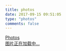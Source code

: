 ```yaml
---
title: photos
date: 2017-09-15 09:51:05
type: "photos"
comments: false
---
```

<link rel="stylesheet" href="./ins.css">
<link rel="stylesheet" href="./photoswipe.css"> 

<!-- Skin CSS file (styling of UI - buttons, caption, etc.)
     In the folder of skin CSS file there are also:
     - .png and .svg icons sprite, 
     - preloader.gif (for browsers that do not support CSS animations) -->
<link rel="stylesheet" href="./default-skin.css"> 


<div class="photos-btn-wrap">
	<a class="photos-btn active" href="javascript:void(0)">Photos</a>
</div>
<div class="instagram itemscope">
	<a href="https://lovexinforever.github.io" target="_blank" class="open-ins">图片正在加载中…</a>
</div>
<!-- Core JS file -->
<script src="./photoswipe.min.js"></script> 

<!-- UI JS file -->
<script src="./photoswipe-ui-default.min.js"></script> 
<script>
  (function() {
    var loadScript = function(path) {
      var $script = document.createElement('script')
      document.getElementsByTagName('body')[0].appendChild($script)
      $script.setAttribute('src', path)
    }
    setTimeout(function() {
      loadScript('./ins.js')
    }, 0)
  })()
</script>